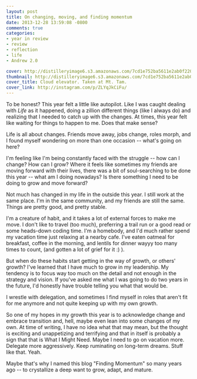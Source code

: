 ```yaml
---
layout: post
title: On changing, moving, and finding momentum
date: 2013-12-28 13:59:08 -0800
comments: true
categories: 
- year in review
- review
- reflection
- life
- Andrew 2.0

cover: http://distilleryimage6.s3.amazonaws.com/7cd1e752ba5611e2ab0f22000a9f305a_7.jpg
thumbnail: http://distilleryimage6.s3.amazonaws.com/7cd1e752ba5611e2ab0f22000a9f305a_7.jpg
cover_title: Cloud elevator. Taken at Mt. Tam.
cover_link: http://instagram.com/p/ZLYqJkCiFu/
---
```

To be honest? This year felt a little like autopilot. Like I was caught
dealing with _Life_ as it happened, doing a zillion different things
(like I always do) and realizing that I needed to catch up with the
changes. At times, this year felt like waiting for things to happen to me.
Does that make sense?

Life is all about changes. Friends move away, jobs change, roles morph, and I found
myself wondering on more than one occasion -- what's going on here?

I'm feeling like I'm being constantly faced with the struggle -- how can
I change? How can I grow? Where it feels like sometimes my friends are
moving forward with their lives, there was a bit of soul-searching to be
done this year -- what am I doing nowadays? Is there something I need to
be doing to grow and move forward?

Not much has changed in my life in the outside this year. I still work
at the same place. I'm in the same community, and my friends are still
the same. Things are pretty good, and pretty stable.

I'm a creature of habit, and it takes a lot of external forces to make
me move. I don't like to travel (too much), preferring a trail run or a
good read or some heads-down coding time. I'm a homebody, and I'd much
rather spend my vacation time just relaxing at a nearby cafe. I've eaten
oatmeal for breakfast, coffee in the morning, and lentils for dinner
wayyy too many times to count, (and gotten a lot of grief for it :) ).

But when do these habits start getting in the way of growth, or others'
growth? I've learned that I have much to grow in my leadership. My
tendency is to focus way too much on the detail and not enough in the
strategy and vision. If you've asked me what I was going to do two years
in the future, I'd honestly have trouble telling you what that would be.

I wrestle with delegation, and sometimes I find myself in roles that
aren't fit for me anymore and not quite keeping up with my own growth.

So one of my hopes in my growth this year is to acknowledge change and
embrace transition and, hell, maybe even lean into some changes of my
own. At time of writing, I have no idea what that may mean, but the
thought is exciting and unappetizing and terrifying and that in itself
is probably a sign that that is What I Might Need. Maybe I need to go on
vacation more. Delegate more aggressively. Keep ruminating on long-term
dreams. Stuff like that. Yeah.

Maybe that's why I named this blog "Finding Momentum" so many years
ago -- to crystallize a deep want to grow, adapt, and mature.

